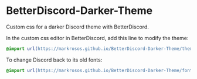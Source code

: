 # BetterDiscord-Darker-Theme
Custom css for a darker Discord theme with BetterDiscord.

In the custom css editor in BetterDiscord, add this line to modify the theme:

```css
@import url(https://markrosos.github.io/BetterDiscord-Darker-Theme/theme.min.css);
```

To change Discord back to its old fonts:

```css
@import url(https://markrosos.github.io/BetterDiscord-Darker-Theme/fonts.min.css);
```
